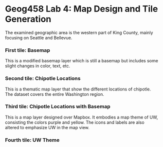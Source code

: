 # Geog458 Lab 4: Map Design and Tile Generation

The examined geographic area is the western part of King County, mainly focusing on Seattle and Bellevue. 

### First tile: Basemap 

This is a modified basemap layer which is still a basemap but includes some slight changes in color, text, etc. 

### Second tile: Chipotle Locations

This is a thematic map layer that show the different locations of chipotle. The dataset covers the entire Washington region.  

### Third tile: Chipotle Locations with Basemap

This is a map layer designed over Mapbox. It embodies a map theme of UW, consisting the colors purple and yellow. The icons and labels are also altered to emphasize UW in the map view.

### Fourth tile: UW Theme